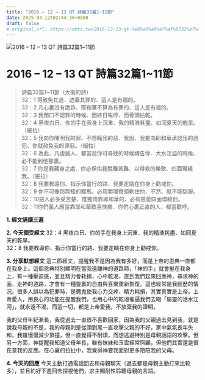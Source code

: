 ```yaml
---
title: "2016 – 12 – 13 QT 詩篇32篇1~11節"
date: 2025-04-12T02:44:36+0800
draft: false
# original_url: https://cmtc.tw/2016-12-13-qt-%e8%a9%a9%e7%af%8732%e7%af%87111%e7%af%80
---
```


![2016 – 12 – 13 QT 詩篇32篇1\~11節](/images/qt.jpg   "2016 – 12 – 13 QT 詩篇32篇1\~11節")

# 2016 – 12 – 13 QT 詩篇32篇1\~11節

> 詩篇32篇1\~11節（大衛的詩）  
> 32：1 得赦免其過、遮蓋其罪的、這人是有福的。  
> 32：2 凡心裏沒有詭詐、耶和華不算為有罪的、這人是有福的。  
> 32：3 我閉口不認罪的時候、因終日唉哼、而骨頭枯乾。  
> 32：4 黑夜白日、你的手在我身上沉重．我的精液耗盡、如同夏天的乾旱。（細拉）  
> 32：5 我向你陳明我的罪、不隱瞞我的惡．我說、我要向耶和華承認我的過犯、你就赦免我的罪惡。（細拉）  
> 32：6 為此、凡虔誠人、都當趁你可尋找的時候禱告你．大水泛溢的時候、必不能到他那裏。  
> 32：7 你是我藏身之處．你必保佑我脫離苦難、以得救的樂歌、四面環繞我。（細拉）  
> 32：8 我要教導你、指示你當行的路．我要定睛在你身上勸戒你。  
> 32：9 你不可像那無知的騾馬、必用嚼環轡頭勒住他．不然、就不能馴服。  
> 32：10惡人必多受苦楚．惟獨倚靠耶和華的、必有慈愛四面環繞他。  
> 32：11你們義人應當靠耶和華歡喜快樂．你們心裏正直的人、都當歡呼。

**1. 經文誦讀三遍**

**2. 今天領受經文**
32：4 黑夜白日、你的手在我身上沉重．我的精液耗盡、如同夏天的乾旱。  
32：8 我要教導你、指示你當行的路．我要定睛在你身上勸戒你。

**3. 分享默想經文**
這二節經文，提醒我不是因為我有多好，而是上帝的恩典一直都在我身上。這個恩典特別顯明在當我遠離神的道路時，「神的手」就會壓在我身上，有一種壓迫感，並且精力會耗損，心中乾渴，直到我們起來回應神，尋求神的面，走神的道路，才會有一種靈裏的自由與喜樂重新恢復。這也經常是我經歷的情況。很多人誤以為犯罪時，是魔鬼使我心力交瘁、精力耗損，其實真實是上帝。上帝愛人，用良心的功能在提醒我們，也用心中的乾渴催逼我們去喝「屬靈的活水江河」，就永遠不渴，而這一切，都是上帝愛我，不放棄我的證明。

我的父母年紀漸長，我從過去一直很不喜歡回家，因為我的父親過去見到我，就是說我母親的不是，我的母親則是從頭到尾一直攻擊父親的不好，家中氣氛長年失和，我雖慢慢減少頂撞，但一直覺得不耐煩，而想逃避特別是母親話語的攻擊。但另一方面，神提醒我知道父母年長，雖有妹妹和玉雲經常照顧，但他們其實還是很在意我的反應。在心裏的拉扯中，我覺得神要我面對更多陪陪我的父母。

**4. 今天的回應**
今天主動打通電話回去和母親聊天（過去都是母親主動打來比較多），並且約好下週回去探視他們，求主賜耐性聆聽母親的言語。
